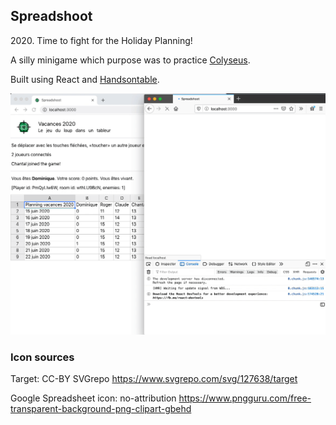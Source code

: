 ## Spreadshoot

2020\. Time to fight for the Holiday Planning!

A silly minigame which purpose was to practice [Colyseus](https://github.com/colyseus/).

Built using React and [Handsontable](https://github.com/handsontable/handsontable).

<img src="screen_record.gif" alt="screen recording" />

### Icon sources

Target: CC-BY SVGrepo https://www.svgrepo.com/svg/127638/target

Google Spreadsheet icon: no-attribution https://www.pngguru.com/free-transparent-background-png-clipart-gbehd
